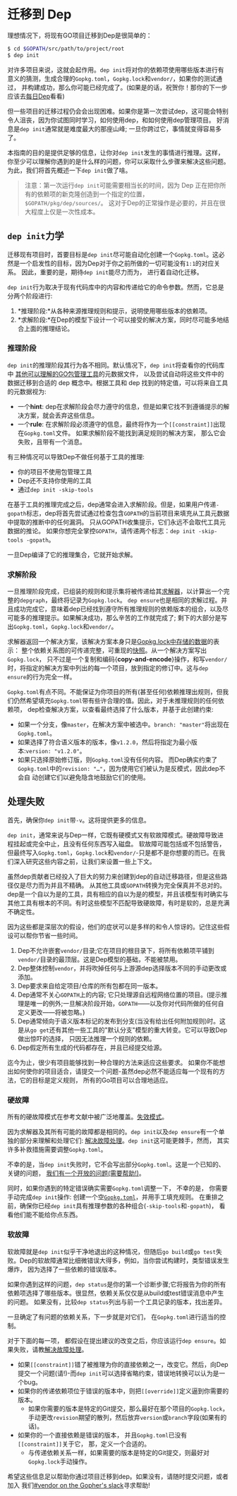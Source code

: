 # 迁移到 Dep

理想情况下，将现有GO项目迁移到Dep是很简单的：
```bash
$ cd $GOPATH/src/path/to/project/root
$ dep init
```

对许多项目来说，这就会起作用。`dep init`将对你的依赖项使用哪些版本进行有意义的猜测，生成合理的`Gopkg.toml`，`Gopkg.lock`和`vendor/`，如果你的测试通过，
并构建成功，那么你可能已经完成了。(如果是的话，祝贺你！那你的下一步应该去[每日Dep](daily_dep.md)看看)

但一些项目的迁移过程仍会会出现困难。如果你是第一次尝试dep，这可能会特别令人沮丧，因为你试图同时学习，如何使用dep，和如何使用dep管理项目。
好消息是`dep init`通常就是难度最大的那座山峰; 一旦你跨过它，事情就变得容易多了。

本指南的目的是提供足够的信息，让你对`dep init`发生的事情进行推理。这样，你至少可以理解你遇到的是什么样的问题，你可以采取什么步骤来解决这些问题。
为此，我们将首先概述一下`dep init`做了啥。

> 注意：第一次运行`dep init`可能需要相当长的时间，因为 Dep 正在把你所有的依赖项的新克隆创造到一个指定的位置，`$GOPATH/pkg/dep/sources/`。
这对于Dep的正常操作是必要的，并且在很大程度上仅是一次性成本。

## `dep init`力学

迁移现有项目时，首要目标是`dep init`尽可能自动化创建一个`Gopkg.toml`。这必然是一个启发性的目标，因为Dep对于你之前所做的一切可能没有`1:1`的对应关系。
因此，重要的是，期待`dep init`能尽力而为， 进行着自动化迁移。

`dep init`行为取决于现有代码库中的内容和传递给它的命令参数。然而，它总是分两个阶段进行:

1. *推理阶段:*从各种来源推理规则和提示，说明使用哪些版本的依赖项。
2. *求解阶段:*在Dep的模型下设计一个可以接受的解决方案，同时尽可能多地结合上面的推理结论。

### 推理阶段

`dep init`的推理阶段其行为各不相同。默认情况下，`dep init`将查看你的代码库中
[其他可以理解的GO包管理工具](https://github.com/golang/dep/tree/master/internal/importers)的元数据文件，
以及尝试自动将这些文件中的数据迁移到合适的 dep 概念中。根据工具和 dep 找到的特定值，可以将来自工具的元数据视为:

- 一个**hint**: dep在求解阶段会尽力遵守的信息，但是如果它找不到遵循提示的解决方案，就会丢弃这些信息。
- 一个**rule**: 在求解阶段必须遵守的信息，最终将作为一个`[[constraint]]`出现在`Gopkg.toml`文件。 如果求解阶段不能找到满足规则的解决方案，
那么它会失败，且带有一个消息。

有三种情况可以导致Dep不做任何基于工具的推理:

- 你的项目不使用包管理工具
- Dep还不支持你使用的工具
- 通过`dep init -skip-tools`

在基于工具的推理完成之后，dep通常会进入求解阶段。但是，如果用户传递`-gopath`标志，dep将首先尝试通过检查包含`GOPATH`的当前项目来填充从工具元数据中提取的推断中的任何漏洞。
只从GOPATH收集提示，它们永远不会取代工具元数据的推论。 如果你想完全掌控`GOPATH`，请传递两个标志：`dep init -skip-tools -gopath`。

一旦Dep编译了它的推理集合，它就开始求解。

### 求解阶段

一旦推理阶段完成，已组装的规则和提示集将被传递给其[求解器](../references/the_solver.md)，以计算出一个完整的`depgraph`，最终将记录为`Gopkg.lock`。
`dep ensure`也是相同的求解过程。并且成功完成它，意味着dep已经找到遵守所有推理规则的依赖版本的组合，以及尽可能多的推理提示。如果解决成功，那么辛苦的工作就完成了;
剩下的大部分是写出`Gopkg.toml`，`Gopkg.lock`和`vendor/`。

求解器返回一个解决方案，该解决方案本身只是[Gopkg.lock中存储的数据](https://godoc.org/github.com/golang/dep#Lock)的表示：
整个依赖关系图的可传递完整，可重现的[快照](https://godoc.org/github.com/golang/dep/gps#Solution)。从一个解决方案写出`Gopkg.lock`，
只不过是一个复制和编码{**copy-and-encode**}操作，和写`vendor/`时，将指定的解决方案中列出的每一个项目，放到指定的修订中。这与`dep ensure`的行为完全一样。

`Gopkg.toml`有点不同。不能保证为你项目的所有(甚至任何)依赖推理出规则，但我们仍然希望填充`Gopkg.toml`带有些许合理的值。因此，对于未推理规则的任何依赖项，
dep检查解决方案，以查看最终选择了什么版本，并基于此创建约束:

- 如果一个分支，像`master`，在解决方案中被选中。`branch: "master"`将出现在`Gopkg.toml`。
- 如果选择了符合语义版本的版本，像`v1.2.0`，然后将指定为最小版本:`version: "v1.2.0"`。
- 如果只选择原始修订版，则`Gopkg.toml`没有任何内容。 而Dep确实约束了`Gopkg.toml`中的`revision: "…"`，因为使用它们被认为是反模式，因此dep不会自
动创建它们以避免隐含地鼓励它们的使用。

## 处理失败

首先，确保你`dep init`带`-v`。这将提供更多的信息。

`dep init`，通常来说与Dep一样，它既有硬模式又有软故障模式。硬故障导致进程挂起或完全中止，且没有任何东西写入磁盘。 软故障可能包括或不包括警告，
但最终写入`Gopkg.toml`，`Gopkg.lock`和`vendor/`-只是都不是你想要的而已。在我们深入研究这些内容之前，让我们来设置一些上下文。

虽然dep贡献者已经投入了巨大的努力来创建到dep的自动迁移路径，但是这些路径仅是尽力而为并且不精确。 从其他工具或`GOPATH`转换为完全保真并不总对的。
dep是一个自以为是的工具，具有相应的自以为是的模型，并且该模型有时确实与其他工具有根本的不同。有时这些模型不匹配导致硬故障，有时是软的，总是充满不确定性。

因为这些都是深层次的假设，他们的症状可以是多样的和令人惊讶的。记住这些假设可以帮你节省一些时间。

1. Dep不允许嵌套`vendor/`目录;它在项目的根目录下，将所有依赖项平铺到`vendor/`目录的最顶层。这是Dep模型的基础，不能被禁用。
2. Dep整体控制`vendor`，并将吹掉任何与上游源dep选择版本不同的手动更改或添加。
3. Dep要求来自给定项目/仓库的所有包都在同一版本。
4. Dep通常不关心`GOPATH`上的内容; 它只处理源自远程网络位置的项目。(提示推理是唯一的例外;一旦解决阶段开始，`GOPATH`——以及你对代码所做的任何自定义更改——将被忽略。)
5. Dep通常倾向于语义版本标记的发布到分支(当没有给出任何附加规则)时。这是从`go get`还有其他一些工具的"默认分支"模型的重大转变。它可以导致Dep做出惊吓的选择，
只因无法推理一个规则的依赖。
6. Dep假定所有生成的代码都存在，并且已经提交给源。

迄今为止，很少有项目能够找到一种合理的方法来适应这些要求。 如果你不能想出如何使你的项目适合，请提交一个问题-虽然dep必然不能适应每一个现有的方法，它的目标是定义规则，
所有的Go项目可以合理地适应。

### 硬故障

所有的硬故障模式在参考文献中被广泛地覆盖。[失效模式](../references/failure_modes.md)。

因为求解器及其所有可能的故障都是相同的。`dep init`以及`dep ensure`有一个单独的部分来理解和处理它们:
[解决故障处理](../references/failure-modes.md#solving-failures)。`dep init`这可能更棘手，然而， 其实许多补救措施需要调整`Gopkg.toml`。

不幸的是，当`dep init`失败时，它不会写出部分`Gopkg.toml`。这是一个已知的、关键的问题，
[我们有一个开放的问题(需要帮助!)](https://github.com/golang/dep/issues/909)。

同时，如果你遇到的特定错误确实需要`Gopkg.toml`调整一下， 不幸的是， 你需要手动完成`dep init`操作: 创建一个空[`Gopkg.toml`](Gopkg.toml.md)，并用手工填充规则。
在重排之前，确保你已经`dep init`具有推理参数的各种组合(`-skip-tools`和`-gopath`)， 看看他们能不能给你点东西。

### 软故障

软故障就是`dep init`似乎干净地退出的这种情况，但随后`go build`或`go test`失败。Dep的软故障通常比细微错误大得多，例如，当你尝试构建时，类型错误发生爆炸，
因为选择了一些依赖的错误版本。

如果你遇到这样的问题，`dep status`是你的第一个诊断步骤;它将报告为你的所有依赖项选择了哪些版本。很显然，依赖关系仅仅是从build或test错误消息中产生的问题。
如果没有，比较`dep status`列出与前一个工具记录的版本，找出差异。

一旦确定了有问题的依赖关系，下一步就是对它们， 在`Gopkg.toml`进行适当的控制。

对于下面的每一项， 都假设在提出建议的改变之后，你应该运行`dep ensure`。如果失败，请教[解决故障处理](<>)。

-   如果`[[constraint]]`错了被推理为你的直接依赖之一，改变它。然后，向Dep提交一个问题(请!)-而`dep init`可以选择省略约束，错误地转换可以认为是一个bug。
-   如果你的传递依赖项位于错误的版本中，则把`[[override]]`定义逼到你需要的版本。
    -   如果你需要的版本是特定的Git提交，那么最好在那个项目的`Gopkg.lock`， 手动更改`revision`期望的散列，然后放弃`version`或`branch`字段(如果有的话)。
-   如果你的一个直接依赖是错误的版本， 并且`Gopkg.toml`已没有`[[constraint]]`关于它， 那，定义一个合适的。
    -   与传递依赖关系一样，如果需要的版本是特定的Git提交，则最好对`Gopkg.lock`手动操作。

希望这些信息足以帮助你通过项目迁移到dep。如果没有，请随时提交问题，或者加入
我们[#vendor on the Gopher's slack](https://gophers.slack.com/messages/C0M5YP9LN)寻求帮助!